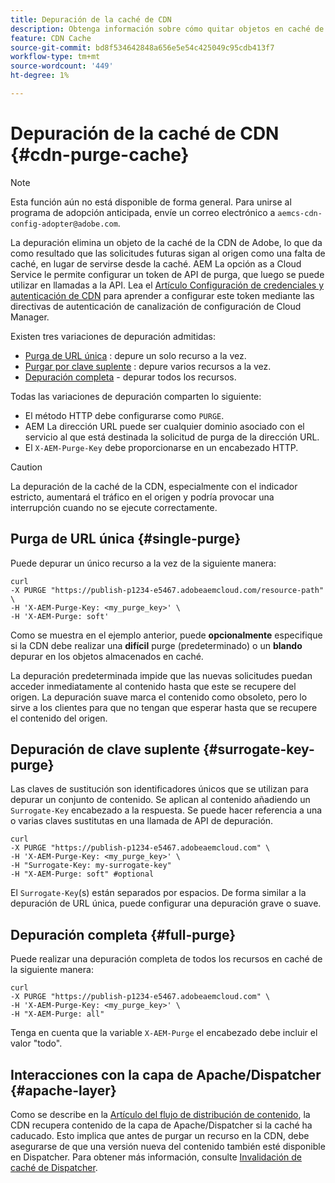 ```yaml
---
title: Depuración de la caché de CDN
description: Obtenga información sobre cómo quitar objetos en caché de la caché de la CDN de Adobe configurando el token de API de depuración que se puede utilizar en llamadas a la API.
feature: CDN Cache
source-git-commit: bd8f534642848a656e5e54c425049c95cdb413f7
workflow-type: tm+mt
source-wordcount: '449'
ht-degree: 1%

---
```


# Depuración de la caché de CDN {#cdn-purge-cache}

>[!NOTE]
>Esta función aún no está disponible de forma general. Para unirse al programa de adopción anticipada, envíe un correo electrónico a `aemcs-cdn-config-adopter@adobe.com`.

La depuración elimina un objeto de la caché de la CDN de Adobe, lo que da como resultado que las solicitudes futuras sigan al origen como una falta de caché, en lugar de servirse desde la caché.
AEM La opción as a Cloud Service le permite configurar un token de API de purga, que luego se puede utilizar en llamadas a la API. Lea el [Artículo Configuración de credenciales y autenticación de CDN](/help/implementing/dispatcher/cdn-credentials-authentication.md#purge-API-token) para aprender a configurar este token mediante las directivas de autenticación de canalización de configuración de Cloud Manager.

Existen tres variaciones de depuración admitidas:

* [Purga de URL única](#single-purge) : depure un solo recurso a la vez.
* [Purgar por clave suplente](#surrogate-key-purge) : depure varios recursos a la vez.
* [Depuración completa](#full-purge) - depurar todos los recursos.

Todas las variaciones de depuración comparten lo siguiente:

* El método HTTP debe configurarse como `PURGE`.
* AEM La dirección URL puede ser cualquier dominio asociado con el servicio al que está destinada la solicitud de purga de la dirección URL.
* El `X-AEM-Purge-Key` debe proporcionarse en un encabezado HTTP.

>[!CAUTION]
>La depuración de la caché de la CDN, especialmente con el indicador estricto, aumentará el tráfico en el origen y podría provocar una interrupción cuando no se ejecute correctamente.

## Purga de URL única {#single-purge}

Puede depurar un único recurso a la vez de la siguiente manera:

```
curl
-X PURGE "https://publish-p1234-e5467.adobeaemcloud.com/resource-path" \
-H 'X-AEM-Purge-Key: <my_purge_key>' \
-H 'X-AEM-Purge: soft'
```

Como se muestra en el ejemplo anterior, puede **opcionalmente** especifique si la CDN debe realizar una **difícil** purge (predeterminado) o un **blando** depurar en los objetos almacenados en caché.

La depuración predeterminada impide que las nuevas solicitudes puedan acceder inmediatamente al contenido hasta que este se recupere del origen. La depuración suave marca el contenido como obsoleto, pero lo sirve a los clientes para que no tengan que esperar hasta que se recupere el contenido del origen.

## Depuración de clave suplente {#surrogate-key-purge}

Las claves de sustitución son identificadores únicos que se utilizan para depurar un conjunto de contenido. Se aplican al contenido añadiendo un `Surrogate-Key` encabezado a la respuesta. Se puede hacer referencia a una o varias claves sustitutas en una llamada de API de depuración.

```
curl
-X PURGE "https://publish-p1234-e5467.adobeaemcloud.com" \
-H 'X-AEM-Purge-Key: <my_purge_key>' \
-H "Surrogate-Key: my-surrogate-key"
-H "X-AEM-Purge: soft" #optional
```

El `Surrogate-Key`(s) están separados por espacios. De forma similar a la depuración de URL única, puede configurar una depuración grave o suave.

## Depuración completa {#full-purge}

Puede realizar una depuración completa de todos los recursos en caché de la siguiente manera:

```
curl
-X PURGE "https://publish-p1234-e5467.adobeaemcloud.com" \
-H 'X-AEM-Purge-Key: <my_purge_key>' \
-H "X-AEM-Purge: all"
```

Tenga en cuenta que la variable `X-AEM-Purge` el encabezado debe incluir el valor &quot;todo&quot;.

## Interacciones con la capa de Apache/Dispatcher {#apache-layer}

Como se describe en la [Artículo del flujo de distribución de contenido](/help/implementing/dispatcher/overview.md), la CDN recupera contenido de la capa de Apache/Dispatcher si la caché ha caducado. Esto implica que antes de purgar un recurso en la CDN, debe asegurarse de que una versión nueva del contenido también esté disponible en Dispatcher. Para obtener más información, consulte [Invalidación de caché de Dispatcher](/help/implementing/dispatcher/caching.md#disp).
